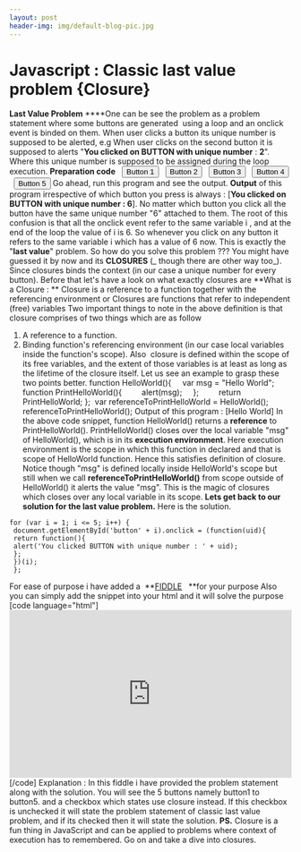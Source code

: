 ```yaml
---
layout: post
header-img: img/default-blog-pic.jpg
---
```


# Javascript : Classic last value problem {Closure}

**Last Value Problem** ****One can be see the problem as a problem statement where some buttons are generated  using a loop and an onclick event is binded on them. When user clicks a button its unique number is supposed to be alerted, e.g When user clicks on the second button it is supposed to alerts "**You clicked on BUTTON with unique number** : **2**". Where this unique number is supposed to be assigned during the loop execution. **Preparation code** <html> <body>   <button id="button1" >Button 1</button>   <button id="button2" >Button 2</button>   <button id="button3" >Button 3</button>   <button id="button4" >Button 4</button>   <button id="button5" >Button 5</button> </body> <script>   for (var i = 1; i <= 5; i++) {     document.getElementById('button' + i ).onclick = function() {       alert('You clicked on BUTTON with unique number : ' + i );     };   } </script> </html> Go ahead, run this program and see the output. **Output** of this program irrespective of which button you press is always : [**You clicked on BUTTON with unique number : 6**]. No matter which button you click all the button have the same unique number "6" attached to them. The root of this confusion is that all the onclick event refer to the same variable i , and at the end of the loop the value of i is 6. So whenever you click on any button it refers to the same variable i which has a value of 6 now. This is exactly the "**last value**" problem. So how do you solve this problem ??? You might have guessed it by now and its **CLOSURES** (_ though there are other way too_). Since closures binds the context (in our case a unique number for every button). Before that let's have a look on what exactly closures are **What is a Closure : ** Closure is a reference to a function together with the referencing environment or Closures are functions that refer to independent (free) variables Two important things to note in the above definition is that closure comprises of two things which are as follow 

  1. A reference to a function.
  2. Binding function's referencing environment (in our case local variables inside the function's scope).
Also  closure is defined within the scope of its free variables, and the extent of those variables is at least as long as the lifetime of the closure itself. Let us see an example to grasp these two points better. function HelloWorld(){     var msg = "Hello World";     function PrintHelloWorld(){         alert(msg);     };         return PrintHelloWorld; };  var referenceToPrintHelloWorld = HelloWorld(); referenceToPrintHelloWorld(); Output of this program : [Hello World] In the above code snippet, function HelloWorld() returns a **reference** to PrintHelloWorld(). PrintHelloWorld() closes over the local variable "msg" of HelloWorld(), which is in its **execution environment**. Here execution environment is the scope in which this function in declared and that is scope of HelloWorld function. Hence this satisfies definition of closure. Notice though "msg" is defined locally inside HelloWorld's scope but still when we call **referenceToPrintHelloWorld()** from scope outside of HelloWorld() it alerts the value "msg". This is the magic of closures which closes over any local variable in its scope. **Lets get back to our solution for the last value problem.** Here is the solution. 
    
    
    for (var i = 1; i <= 5; i++) {
     document.getElementById('button' + i).onclick = (function(uid){
     return function(){
     alert('You clicked BUTTON with unique number : ' + uid);
     };
     })(i);
     };

For ease of purpose i have added a  **[FIDDLE](http://jsfiddle.net/sunny200745/jj9okqod/)   **for your purpose Also you can simply add the snippet into your html and it will solve the purpose [code language="html"] <iframe width="100%" height="300" src="http://jsfiddle.net/sunny200745/jj9okqod/embedded/" allowfullscreen="allowfullscreen" frameborder="0"></iframe> [/code] Explanation : In this fiddle i have provided the problem statement along with the solution. You will see the 5 buttons namely button1 to button5. and a checkbox which states use closure instead. If this checkbox is unchecked it will state the problem statement of classic last value problem, and if its checked then it will state the solution. **PS.** Closure is a fun thing in JavaScript and can be applied to problems where context of execution has to remembered. Go on and take a dive into closures.